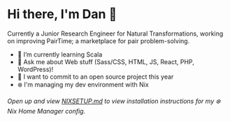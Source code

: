 # Hi there, I'm Dan 👋

Currently a Junior Research Engineer for Natural Transformations, working on improving PairTime; a marketplace for pair problem-solving.

- 🌱 I’m currently learning Scala
- 💬 Ask me about Web stuff (Sass/CSS, HTML, JS, React, PHP, WordPress)!
- 💪 I want to commit to an open source project this year
- ❄️ I'm managing my dev environment with Nix

_Open up and view [NIXSETUP.md](https://github.com/dan-frank/dan-frank/NIXSETUP.md) to view installation instructions for my ❄️ Nix Home Manager config._

